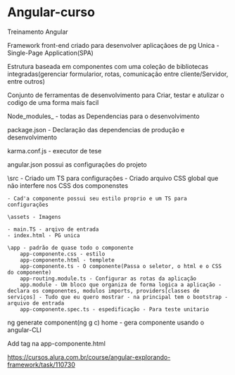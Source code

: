 # Angular-curso
Treinamento Angular

Framework front-end criado para desenvolver aplicaçãoes de pg Unica - Single-Page Application(SPA)

Estrutura baseada em componentes com uma coleção de bibliotecas integradas(gerenciar formularior, rotas, comunicação entre cliente/Servidor, entre outros)

Conjunto de ferramentas de desenvolvimento para Criar, testar e atulizar o codigo de uma forma mais facil

Node_modules_ - todas as Dependencias para o desenvolvimento 

package.json - Declaração das dependencias de produção e desenvolvimento

karma.conf.js - executor de tese 

angular.json possui as configurações do projeto 

\src
    - Criado um TS para configurações
    - Criado arquivo CSS global que não interfere nos CSS dos componenstes

    - Cad'a componente possui seu estilo proprio e um TS para configurações

    \assets - Imagens 

    - main.TS - arqivo de entrada 
    - index.html - PG unica

    \app - padrão de quase todo o componente
        app-componente.css - estilo
        app-componente.html - templete
        app-componente.ts - O componente(Passa o seletor, o html e o CSS do componente)
        app-routing.module.ts - Configurar as rotas da aplicação
        app.module - Um bloco que organiza de forma logica a aplicação - declara os componentes, modulos imports, providers[classes de serviços] - Tudo que eu quero mostrar - na principal tem o bootstrap - arquivo de entrada
        app-componente.spec.ts - espedificação - Para teste unitario


 ng generate component(ng g c) home - gera componente usando o angular-CLI

 Add tag na app-componente.html

 https://cursos.alura.com.br/course/angular-explorando-framework/task/110730


